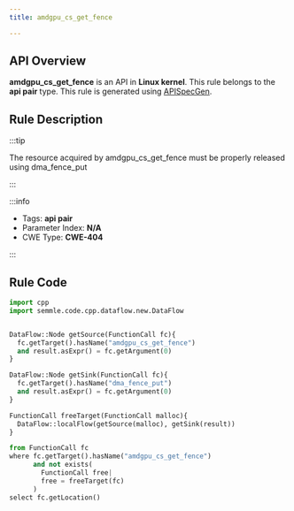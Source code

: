 ```yaml
---
title: amdgpu_cs_get_fence

---
```



## API Overview
**amdgpu_cs_get_fence** is an API in **Linux kernel**. This rule belongs to the **api pair** type. This rule is generated using [APISpecGen](../../tools/APISpecGen).
## Rule Description

:::tip

The resource acquired by amdgpu_cs_get_fence must be properly released using dma_fence_put

:::

:::info

- Tags: **api pair**
- Parameter Index: **N/A**
- CWE Type: **CWE-404**

:::

## Rule Code
```python
import cpp
import semmle.code.cpp.dataflow.new.DataFlow


DataFlow::Node getSource(FunctionCall fc){
  fc.getTarget().hasName("amdgpu_cs_get_fence")
  and result.asExpr() = fc.getArgument(0)
}

DataFlow::Node getSink(FunctionCall fc){
  fc.getTarget().hasName("dma_fence_put")
  and result.asExpr() = fc.getArgument(0)
}

FunctionCall freeTarget(FunctionCall malloc){
  DataFlow::localFlow(getSource(malloc), getSink(result))
}

from FunctionCall fc
where fc.getTarget().hasName("amdgpu_cs_get_fence")
      and not exists(
        FunctionCall free| 
        free = freeTarget(fc)
      )
select fc.getLocation()

    
```